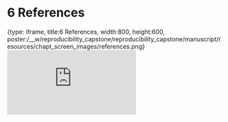# 6 References
 
{type: iframe, title:6 References, width:800, height:600, poster:/__w/reproducibility_capstone/reproducibility_capstone/manuscript/resources/chapt_screen_images/references.png}
![](https://hutchdatascience.org/reproducibility_capstone/references.html)
 

 
